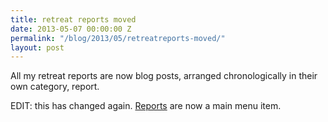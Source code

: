 ```yaml
---
title: retreat reports moved
date: 2013-05-07 00:00:00 Z
permalink: "/blog/2013/05/retreatreports-moved/"
layout: post
---
```


All my retreat reports are now blog posts, arranged chronologically in their own category, report.

EDIT: this has changed again. [Reports](/reports/) are now a main menu item.
